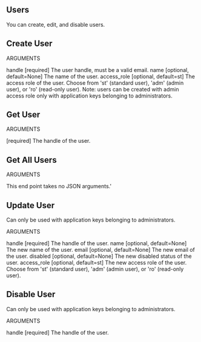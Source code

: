 ## Users
You can create, edit, and disable users.

## Create User
ARGUMENTS

handle [required]
The user handle, must be a valid email.
name [optional, default=None]
The name of the user.
access_role [optional, default=st]
The access role of the user. Choose from 'st' (standard user), 'adm' (admin user), or 'ro' (read-only user). Note: users can be created with admin access role only with application keys belonging to administrators.

## Get User
ARGUMENTS

[required]
The handle of the user.

## Get All Users
ARGUMENTS

This end point takes no JSON arguments.'

## Update User
Can only be used with application keys belonging to administrators.

ARGUMENTS

handle [required]
The handle of the user.
name [optional, default=None]
The new name of the user.
email [optional, default=None]
The new email of the user.
disabled [optional, default=None]
The new disabled status of the user.
access_role [optional, default=st]
The new access role of the user. Choose from 'st' (standard user), 'adm' (admin user), or 'ro' (read-only user).

## Disable User
Can only be used with application keys belonging to administrators.

ARGUMENTS

handle [required]
The handle of the user.